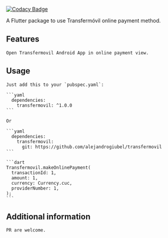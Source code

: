[![Codacy Badge](https://app.codacy.com/project/badge/Grade/590b7e2d25444c04b339842c9162c6cb)](https://www.codacy.com/gh/alejandrogiubel/transfermovil/dashboard?utm_source=github.com&amp;utm_medium=referral&amp;utm_content=alejandrogiubel/transfermovil&amp;utm_campaign=Badge_Grade)

A Flutter package to use Transfermóvil online payment method.

## Features

    Open Transfermovil Android App in online payment view.

## Usage

    Just add this to your `pubspec.yaml`:
    
    ```yaml
      dependencies:
        transfermovil: ^1.0.0
    ```
    
    Or
    
    ```yaml
      dependencies:
        transfermovil:
          git: https://github.com/alejandrogiubel/transfermovil
    ```
    
    ```dart
    Transfermovil.makeOnlinePayment(
      transactionId: 1,
      amount: 1,
      currency: Currency.cuc,
      providerNumber: 1,
    );
    ```

## Additional information

    PR are welcome.
